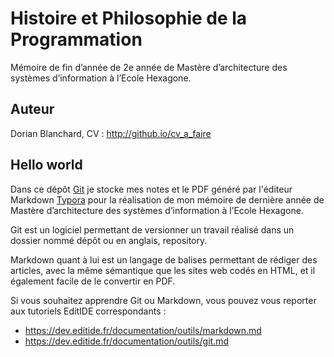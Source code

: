# Histoire et Philosophie de la Programmation

Mémoire de fin d’année de 2e année de Mastère d’architecture des systèmes d’information à l’Ecole Hexagone.



## Auteur

Dorian Blanchard, CV : http://github.io/cv_a_faire



## Hello world

Dans ce dépôt [Git](https://git-scm.com/) je stocke mes notes et le PDF généré par l'éditeur Markdown [Typora](https://typora.io/) pour la réalisation de mon mémoire de dernière année de Mastère d’architecture des systèmes d’information à l’Ecole Hexagone.



Git est un logiciel permettant de versionner un travail réalisé dans un dossier nommé dépôt ou en anglais, repository.

Markdown quant à lui est un langage de balises permettant de rédiger des articles, avec la même sémantique que les sites web codés en HTML, et il également facile de le convertir en PDF. 

Si vous souhaitez apprendre Git ou Markdown, vous pouvez vous reporter aux tutoriels EditIDE correspondants : 

- https://dev.editide.fr/documentation/outils/markdown.md
- https://dev.editide.fr/documentation/outils/git.md
